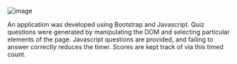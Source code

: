 ![image](https://user-images.githubusercontent.com/105885467/175205785-480ea7d1-b2fb-4d4c-9c4a-c77b477755fc.png)

An application was developed using Bootstrap and Javascript. Quiz questions were generated by manipulating the DOM and selecting particular elements of the page. Javascript questions are provided, and failing to answer correctly reduces the timer. Scores are kept track of via this timed count.
